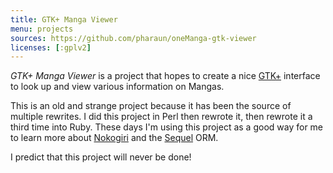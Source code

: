```yaml
---
title: GTK+ Manga Viewer
menu: projects
sources: https://github.com/pharaun/oneManga-gtk-viewer
licenses: [:gplv2]
---
```


_GTK+ Manga Viewer_ is a project that hopes to create a nice [GTK+](http://www.gtk.org/)
interface to look up and view various information on Mangas.

This is an old and strange project because it has been the source of multiple rewrites.  I did
this project in Perl then rewrote it, then rewrote it a third time into Ruby.  These days I'm
using this project as a good way for me to learn more about [Nokogiri](http://nokogiri.org/) and
the [Sequel](http://sequel.rubyforge.org/) ORM.

I predict that this project will never be done!
